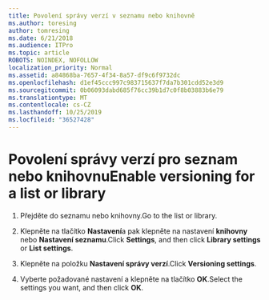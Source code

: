 ```yaml
---
title: Povolení správy verzí v seznamu nebo knihovně
ms.author: toresing
author: tomresing
ms.date: 6/21/2018
ms.audience: ITPro
ms.topic: article
ROBOTS: NOINDEX, NOFOLLOW
localization_priority: Normal
ms.assetid: a84868ba-7657-4f34-8a57-df9c6f9732dc
ms.openlocfilehash: d1ef45ccc997c983715637f7da7b301cdd52e3d9
ms.sourcegitcommit: 0b06093dabd685f76cc39b1d7c0f8b03883b6e79
ms.translationtype: MT
ms.contentlocale: cs-CZ
ms.lasthandoff: 10/25/2019
ms.locfileid: "36527428"
---
```

# <a name="enable-versioning-for-a-list-or-library"></a><span data-ttu-id="625ea-102">Povolení správy verzí pro seznam nebo knihovnu</span><span class="sxs-lookup"><span data-stu-id="625ea-102">Enable versioning for a list or library</span></span>

1. <span data-ttu-id="625ea-103">Přejděte do seznamu nebo knihovny.</span><span class="sxs-lookup"><span data-stu-id="625ea-103">Go to the list or library.</span></span>
    
2. <span data-ttu-id="625ea-104">Klepněte na tlačítko **Nastavení**a pak klepněte na nastavení **knihovny** nebo **Nastavení seznamu**.</span><span class="sxs-lookup"><span data-stu-id="625ea-104">Click **Settings**, and then click **Library settings** or **List settings**.</span></span>
    
3. <span data-ttu-id="625ea-105">Klepněte na položku **Nastavení správy verzí**.</span><span class="sxs-lookup"><span data-stu-id="625ea-105">Click **Versioning settings**.</span></span>
    
4. <span data-ttu-id="625ea-106">Vyberte požadované nastavení a klepněte na tlačítko **OK**.</span><span class="sxs-lookup"><span data-stu-id="625ea-106">Select the settings you want, and then click **OK**.</span></span>
    

